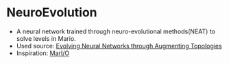 # NeuroEvolution
- A neural network trained through neuro-evolutional methods(NEAT) to solve levels in Mario.
- Used source: [Evolving Neural Networks through Augmenting Topologies](http://nn.cs.utexas.edu/downloads/papers/stanley.ec02.pdf)
- Inspiration: [MarI/O](https://www.youtube.com/watch?v=qv6UVOQ0F44)
